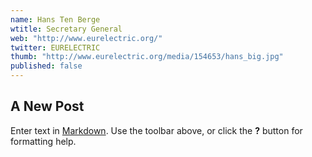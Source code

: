 ```yaml
---
name: Hans Ten Berge
wtitle: Secretary General
web: "http://www.eurelectric.org/"
twitter: EURELECTRIC
thumb: "http://www.eurelectric.org/media/154653/hans_big.jpg"
published: false
---
```


## A New Post

Enter text in [Markdown](http://daringfireball.net/projects/markdown/). Use the toolbar above, or click the **?** button for formatting help.
